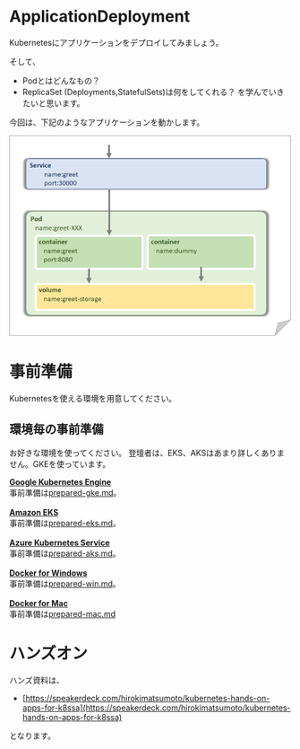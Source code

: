 <style>
.tablelines table, .tablelines td, .tablelines th {
  border: 2px solid black;
  padding: 3px; 
}
</style>

# ApplicationDeployment
Kubernetesにアプリケーションをデプロイしてみましょう。

そして、
 - Podとはどんなもの？
 - ReplicaSet (Deployments,StatefulSets)は何をしてくれる？
を学んでいきたいと思います。

今回は、下記のようなアプリケーションを動かします。

![image](../images/No1-app-overview.png)


# 事前準備

Kubernetesを使える環境を用意してください。

## 環境毎の事前準備

お好きな環境を使ってください。
登壇者は、EKS、AKSはあまり詳しくありません。GKEを使っています。

**[Google Kubernetes Engine](https://cloud.google.com/kubernetes-engine/)**<br>
 事前準備は[prepared-gke.md](./prepared-gke.md)。
<br>
<br>
**[Amazon EKS](https://aws.amazon.com/jp/eks/)**<br>
 事前準備は[prepared-eks.md](./prepared-eks.md)。
<br>
<br>
**[Azure Kubernetes Service](https://azure.microsoft.com/ja-jp/services/kubernetes-service/)**<br>
事前準備は[prepared-aks.md](./prepared-aks.md)。
<br>
<br>
**[Docker for Windows](https://docs.docker.com/docker-for-windows/)**<br>
事前準備は[prepared-win.md](./prepared-win.md)。
<br>
<br>
**[Docker for Mac](https://docs.docker.com/docker-for-mac/)**<br>
事前準備は[prepared-mac.md](./prepared-mac.md) 



# ハンズオン

ハンズ資料は、

- [https://speakerdeck.com/hirokimatsumoto/kubernetes-hands-on-apps-for-k8ssa](https://speakerdeck.com/hirokimatsumoto/kubernetes-hands-on-apps-for-k8ssa)

となります。
